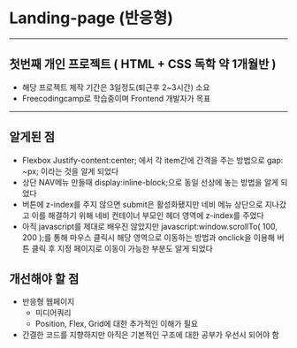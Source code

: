 # Landing-page (반응형)

* * *
## 첫번째 개인 프로젝트 ( HTML + CSS 독학 약 1개월반 )
* 해당 프로젝트 제작 기간은 3일정도(퇴근후 2~3시간) 소요
* Freecodingcamp로 학습중이며 Frontend 개발자가 목표



* * *
## 알게된 점
* Flexbox Justify-content:center; 에서 각 item간에 간격을 주는 방법으로 gap: ~px; 이라는 것을 알게 되었다
* 상단 NAV메뉴 만들때 display:inline-block;으로 동일 선상에 놓는 방법을 알게 되었다
* 버튼에 z-index를 주지 않으면 submit은 활성화됐지만 네비 메뉴 상단으로 지나갔고 이를 해결하기 위해 네비 컨테이너 부모인 헤더 영역에 z-index를 주었다
* 아직 javascript를 제대로 배우진 않았지만 javascript:window.scrollTo( 100, 200 );를 통해 마우스 클릭시 해당 영역으로 이동하는 방법과
  onclick을 이용해 버튼 클릭 후 지정 페이지로 이동이 가능한 부분도 알게 되었다
## 개선해야 할 점
* 반응형 웹페이지
  * 미디어쿼리
  * Position, Flex, Grid에 대한 추가적인 이해가 필요 
* 간결한 코드를 지향하지만 아직은 기본적인 구조에 대한 공부가 우선시 되어야 함
